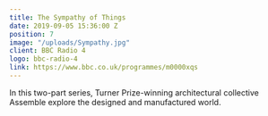 ```yaml
---
title: The Sympathy of Things
date: 2019-09-05 15:36:00 Z
position: 7
image: "/uploads/Sympathy.jpg"
client: BBC Radio 4
logo: bbc-radio-4
link: https://www.bbc.co.uk/programmes/m0000xqs
---
```


In this two-part series, Turner Prize-winning architectural collective Assemble explore the designed and manufactured world.